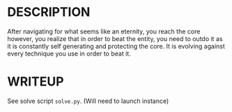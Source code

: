 # DESCRIPTION

After navigating for what seems like an eternity, you reach the core however, you realize that in order to beat the entity, you need to outdo it as it is constantly self generating and protecting the core. It is evolving against every technique you use in order to beat it. 

# WRITEUP

See solve script `solve.py`.
(Will need to launch instance)
